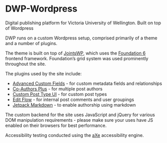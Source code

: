 # DWP-Wordpress
Digital publishing platform for Victoria University of Wellington. Built on top of Wordpress

DWP runs on a custom Wordpress setup, comprised primarily of a theme and a number of plugins.

The theme is built on top of [JointsWP](http://jointswp.com/), which uses the [Foundation 6](https://foundation.zurb.com/) frontend framework. Foundation’s grid system was used prominently throughout the site.

The plugins used by the site include:
* [Advanced Custom Fields](https://wordpress.org/plugins/advanced-custom-fields/) - for custom metadata fields and relationships
* [Co-Authors Plus](https://wordpress.org/plugins/co-authors-plus/) - for multiple post authors
* [Custom Post Type UI](https://wordpress.org/plugins/custom-post-type-ui/) - for custom post types
* [Edit Flow](https://wordpress.org/plugins/edit-flow/) - for internal post comments and user groupings
* [Jetpack Markdown](https://wordpress.org/plugins/jetpack-markdown/) - to enable authorship using markdown

The custom backend for the site uses JavaScript and jQuery for various DOM manipulation requirements - please make sure your uses have JS enabled on their browsers for best performance.

Accessibility testing conducted using the [aXe](https://www.axe-core.org/) accessibility engine.
